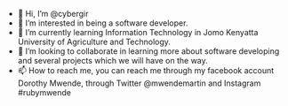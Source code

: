 - 👋 Hi, I’m @cybergir
- 👀 I’m interested in being a software developer.
- 🌱 I’m currently learning Information Technology in Jomo Kenyatta University of Agriculture and Technology.
- 💞️ I’m looking to collaborate in learning more about software developing and several projects which we will have on the way.
- 📫 How to reach me, you can reach me through my facebook account Dorothy Mwende, through Twitter @mwendemartin and Instagram #rubymwende

<!---
cybergir/cybergir is a ✨ special ✨ repository because its `README.md` (this file) appears on your GitHub profile.
You can click the Preview link to take a look at your changes.
--->
